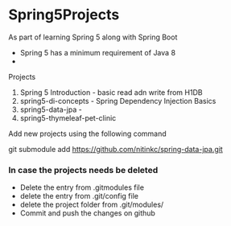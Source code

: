 # Spring5Projects

As part of learning Spring 5 along with Spring Boot

* Spring 5 has a minimum requirement of Java 8
*


Projects

1. Spring 5 Introduction -  basic read adn write from H1DB
2. spring5-di-concepts - Spring Dependency Injection Basics
3. spring5-data-jpa -
4. spring5-thymeleaf-pet-clinic

Add new projects using the following command

git submodule add https://github.com/nitinkc/spring-data-jpa.git


### In case the projects needs be deleted

* Delete the entry from .gitmodules file
* delete the entry from .git/config file
* delete the project folder from .git/modules/<git-project-name>
* Commit and push the changes on github
